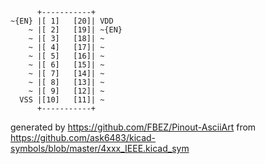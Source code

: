 

	      +-----------+
	~{EN} |[ 1]   [20]| VDD
	    ~ |[ 2]   [19]| ~{EN}
	    ~ |[ 3]   [18]| ~
	    ~ |[ 4]   [17]| ~
	    ~ |[ 5]   [16]| ~
	    ~ |[ 6]   [15]| ~
	    ~ |[ 7]   [14]| ~
	    ~ |[ 8]   [13]| ~
	    ~ |[ 9]   [12]| ~
	  VSS |[10]   [11]| ~
	      +-----------+


generated by https://github.com/FBEZ/Pinout-AsciiArt from https://github.com/ask6483/kicad-symbols/blob/master/4xxx_IEEE.kicad_sym